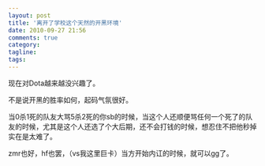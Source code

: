 ```yaml
---
layout: post
title: '离开了学校这个天然的开黑环境'
date: 2010-09-27 21:56
comments: true
category: 
tagline: 
tags:
---
```

    

现在对Dota越来越没兴趣了。

 

不是说开黑的胜率如何，起码气氛很好。

 

当0杀1死的队友大骂5杀2死的你sb的时候，当这个人还顺便骂任何一个死了的队友的时候，尤其是这个人还选了个大后期，还不会打钱的时候，想忍住不把他秒掉实在是太难了。

 

zmr也好，hf也罢，（vs我这里巨卡）当方开始内讧的时候，就可以gg了。
